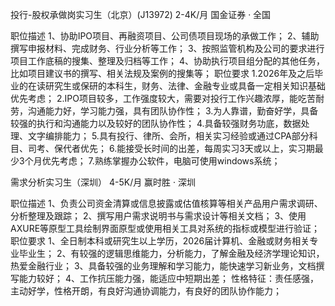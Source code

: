 投行-股权承做岗实习生（北京）(J13972)
2-4K/月
国金证券 · 全国

职位描述
1、协助IPO项目、再融资项目、公司债项目现场的承做工作；
2、辅助撰写申报材料、完成财务、行业分析等工作；
3、按照监管机构及公司的要求进行项目工作底稿的搜集、整理及归档等工作；
4、协助执行项目组分配的其他任务，比如项目建议书的撰写、相关法规及案例的搜集等；
职位要求
1.2026年及之后毕业的在读研究生或保研的本科生，财务、法律、金融专业或具备一定相关知识基础优先考虑；
2.IPO项目较多，工作强度较大，需要对投行工作兴趣浓厚，能吃苦耐劳，沟通能力好，学习能力强，具有团队协作性；
3.为人靠谱，勤奋好学，具备较强的执行和沟通能力以及较好的团队协作性；
4.具备较强财务功底，数据处理、文字编排能力；
5.具有投行、律所、会所，相关实习经验或通过CPA部分科目、司考、保代者优先；
6.能接受长时间的出差，每周实习3天或以上，实习期最少3个月优先考虑；
7.熟练掌握办公软件，电脑可使用windows系统；


需求分析实习生（深圳）
4-5K/月
赢时胜 · 深圳

职位描述
1、负责公司资金清算或信息披露或估值核算等相关产品用户需求调研、分析整理及跟踪；
2、撰写用户需求说明书与需求设计等相关文档；
3、使用AXURE等原型工具绘制界面原型或使用相关工具对系统的指标或模型进行验证；
职位要求
1、全日制本科或研究生以上学历，2026届计算机、金融或财务相关专业毕业生；
2、有较强的逻辑思维能力，分析能力，了解金融及经济学理论知识，热爱金融行业；
3、具备较强的业务理解和学习能力，能快速学习新业务，文档撰写能力较好；
4、工作抗压能力强，能适应中短期出差；
性格特征：责任感强，主动好学，性格开朗，有良好沟通协调能力，有良好的团队协作能力；
